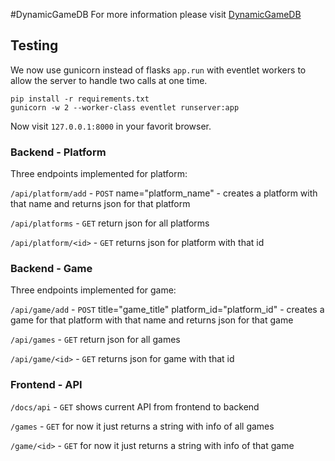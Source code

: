 #DynamicGameDB
For more information please visit [DynamicGameDB](https://sites.google.com/site/dynamicgamedb/) 

## Testing
We now use gunicorn instead of flasks `app.run` with eventlet workers to allow the server to handle two calls at one time.
```
pip install -r requirements.txt 
gunicorn -w 2 --worker-class eventlet runserver:app
```
Now visit `127.0.0.1:8000` in your favorit browser.

### Backend - Platform
Three endpoints implemented for platform: 

`/api/platform/add` - `POST` name="platform_name" - creates a platform with that name and returns json for that platform

`/api/platforms` - `GET` return json for all platforms

`/api/platform/<id>` - `GET` returns json for platform with that id

### Backend - Game
Three endpoints implemented for game: 

`/api/game/add` - `POST` title="game_title" platform_id="platform_id" - creates a game for that platform with that name and returns json for that game

`/api/games` - `GET` return json for all games

`/api/game/<id>` - `GET` returns json for game with that id

### Frontend - API 
`/docs/api` - `GET` shows current API from frontend to backend 

`/games` - `GET` for now it just returns a string with info of all games

`/game/<id>` - `GET` for now it just returns a string with info of that game

